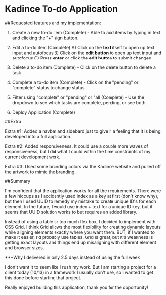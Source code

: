 
# Kadince To-do Application 

##Requested features and my implementation: 

1. Create a new to-do item (Complete) - Able to add items by typing in text and clicking the "+" sign button.

2. Edit a to-do item (Complete)
  A) Click on the **text** itself to open up text input and autofocus
  B) Click on the **edit button** to open up text input and autofocus
  C) Press **enter** or click the **edit button** to submit changes

3. Delete a to-do item (Complete) - Click on the delete button to delete a task

4. Complete a to-do item (Complete) - Click on the "pending" or "complete" status to change status

5. Filter using "complete" or "pending" or "all (Complete) - Use the dropdown to see which tasks are complete, pending, or see both.

6. Deploy Application (Complete) 

##Extra

Extra #1: Added a navbar and sidebard just to give it a feeling that it is being developed into a full application.

Extra #2: Added responsiveness. It could use a couple more waves of responsiveness, but I did what I could within the time constraints of my current development work.

Extra #3: Used some branding colors via the Kadince website and pulled off the artwork to mimic the branding.

##Summary 

I'm confident that the application works for all the requirements. There were a few hiccups as I accidently used index as a key at first (don't know why), but then I used UUID to remedy my mistake to create unique ID's for each element. In the future, I would use index + text for a unique ID key, but it seems that UUID solution works to but requires an added library. 

Instead of using a table or too much flex box, I decided to implement with CSS Grid. I think Grid allows the most flexibility for creating dynamic layouts while aligning elements exactly where you want them. BUT, if I wanted to make it easier, I'd probably use tables. Grid is great, but it's weakness is getting exact layouts and things end up misaligning with different element and browser sizes.

***Why I delivered in only 2.5 days instead of using the full week

I don't want it to seem like I rush my work. But I am starting a project for a client today (10/13) in a framework I usually don't use, so I wanted to get this done before starting that project.

Really enjoyed building this application, thank you for the opportunity!
